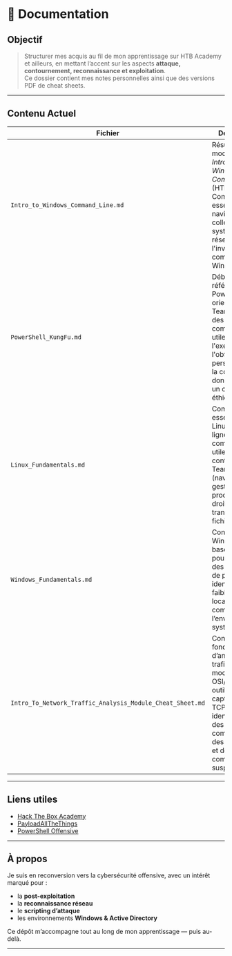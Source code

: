 # 📘 Documentation

## Objectif

> Structurer mes acquis au fil de mon apprentissage sur HTB Academy et ailleurs, en mettant l’accent sur les aspects **attaque, contournement, reconnaissance et exploitation**.  
Ce dossier contient mes notes personnelles ainsi que des versions PDF de cheat sheets.

---

## Contenu Actuel

| Fichier | Description |
|--------|-------------|
| `Intro_to_Windows_Command_Line.md` | Résumé du module *Introduction to Windows Command Line* (HTB). Commandes essentielles, navigation, collecte d'infos système et réseau depuis l'invite de commande Windows. |
| `PowerShell_KungFu.md` | Début d’un référentiel PowerShell orienté Red Team. Inclut des commandes utiles pour l'exécution, l'obfuscation, la persistance et la collecte de données, dans un cadre éthique. |
| `Linux_Fundamentals.md` | Commandes essentielles Linux pour la ligne de commande, utiles en contexte Red Team (navigation, gestion des processus, droits, transferts de fichiers). |
| `Windows_Fundamentals.md` | Concepts Windows de base, utiles pour préparer des escalades de privilèges, identifier des faiblesses locales et comprendre l’environnement système visé. |
| `Intro_To_Network_Traffic_Analysis_Module_Cheat_Sheet.md` | Concepts fondamentaux d’analyse du trafic réseau : modèles OSI/TCP-IP, outils de capture comme TCPdump, identification des protocoles, compréhension des flux réseau et détection de comportements suspects. |

---

## Liens utiles

- [Hack The Box Academy](https://academy.hackthebox.com/)
- [PayloadAllTheThings](https://github.com/swisskyrepo/PayloadsAllTheThings)
- [PowerShell Offensive](https://book.hacktricks.wiki/en/windows-hardening/mythic.html#powershell--scripting-execution)

---

## À propos

Je suis en reconversion vers la cybersécurité offensive, avec un intérêt marqué pour :
- la **post-exploitation**
- la **reconnaissance réseau**
- le **scripting d’attaque**
- les environnements **Windows & Active Directory**

Ce dépôt m’accompagne tout au long de mon apprentissage — puis au-delà.

---